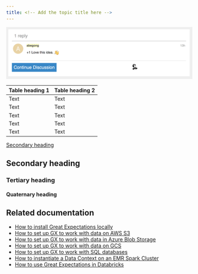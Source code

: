 ```yaml
---
title: <!-- Add the topic title here -->
---
```


<!-- Conceptual guides are intended to help users better understand complex Great Expectations features and functionality. These documents should not include tasks. Instead, they should describe how Great Expectations accomplishes a task, or how its features or functions are unique and helpful. -->

<!-- Provide a meaningful overview here. The overview should include a brief explanation of the subject matter and why it is important, or what value it provides. Use second person rather than first person — you instead of we. Address the reader as you, and assume that the reader is the person who is reading this document. Limit your introductory statement to three or four sentences. -->

<!-- To add images to this template, add them to the images sub-folder in the `team_templates` folder and use underscores as delimiters in the filename. For example, `comments_box_with_comment`. Use the .png format for images. Use images sparingly. What follows is an example provided for your reference.  -->

![Response dialog](images/comments_box_with_comment.png)

<!-- To add tables to this template, use the format provided in the following example. Add columns and rows as necessary. For more information about tables in Markdown, see [Tables](https://www.markdownguide.org/extended-syntax/#tables). -->

| Table heading 1 | Table heading 2        |
| -------------   | ---------------------- |
| Text            | Text                   |
| Text            | Text                   |
| Text            | Text                   |
| Text            | Text                   |
| Text            | Text                   |

<!-- To link to specific sections within this template, use the format provided in the following example. -->

[Secondary heading](#secondary-heading)

## Secondary heading

<!-- When necessary, add secondary headings to organize your content into discrete sections. This content is related to, but separate from the overview content. Use sentence case for headings and titles and avoid using -ing verb forms (gerunds) in headings or titles. Section headings should describe the type of content that's in the section. For example, About Expectations. For more information about the correct heading format, see [Headings and titles](https://developers.google.com/style/headings).-->

### Tertiary heading

<!-- When necessary, add tertiary headings to organize your content into discrete sections. This content is related to, but separate from the content below the secondary heading. Use sentence case for headings and titles and avoid using -ing verb forms (gerunds) in headings or titles. Section headings should describe the type of content that's in the section. For example, Expectation examples. For more information about the correct heading format, see [Headings and titles](https://developers.google.com/style/headings).-->

#### Quaternary heading

<!-- Avoid the use of quaternary headings unless it is absolutely necessary. The need for this heading type might indicate you need to better organize your content. This content is related to, but separate from the content below the tertiary heading. Use sentence case for headings and titles and avoid using -ing verb forms (gerunds) in headings or titles. Section headings should describe the type of content that's in the section. For example, Expectation results. For more information about the correct heading format, see [Headings and titles](https://developers.google.com/style/headings).-->

## Related documentation

<!-- List the secondary resources that can help a user get a better understanding of the subject matter discussed in this reference. Don't add an introductory statement for the list. What follows is an example provided for your reference. If there aren't any secondary resources, remove this section.-->

- [How to install Great Expectations locally](../../guides/setup/installation/local.md)
- [How to set up GX to work with data on AWS S3](../../guides/setup/optional_dependencies/cloud/how_to_set_up_gx_to_work_with_data_on_aws_s3.md)
- [How to set up GX to work with data in Azure Blob Storage](../../guides/setup/optional_dependencies/cloud/how_to_set_up_gx_to_work_with_data_in_abs.md)
- [How to set up GX to work with data on GCS](../../guides/setup/optional_dependencies/cloud/how_to_set_up_gx_to_work_with_data_on_gcs.md)
- [How to set up GX to work with SQL databases](../../guides/setup/optional_dependencies/sql_databases/how_to_setup_gx_to_work_with_sql_databases.md) 
- [How to instantiate a Data Context on an EMR Spark Cluster](../../deployment_patterns/how_to_instantiate_a_data_context_on_an_emr_spark_cluster.md)
- [How to use Great Expectations in Databricks](../../deployment_patterns/how_to_use_great_expectations_in_databricks.md)